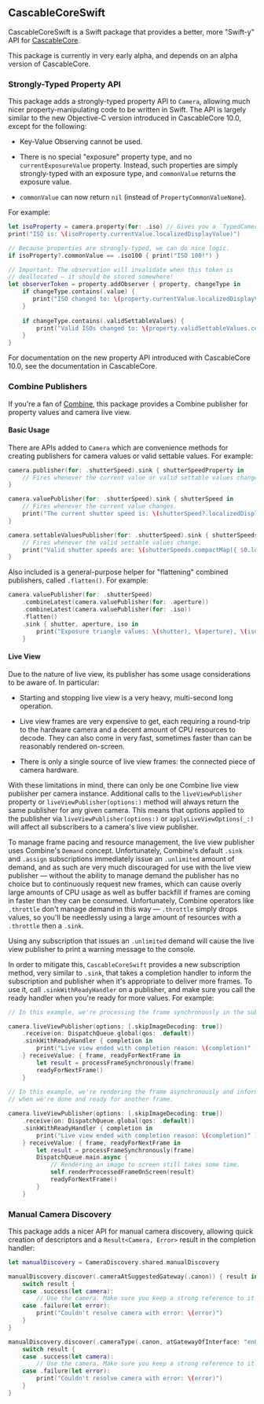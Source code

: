 ## CascableCoreSwift

CascableCoreSwift is a Swift package that provides a better, more "Swift-y" API for [CascableCore](https://github.com/cascable/cascablecore-binaries/).

This package is currently in very early alpha, and depends on an alpha version of CascableCore.

### Strongly-Typed Property API

This package adds a strongly-typed property API to `Camera`, allowing much nicer property-manipulating code to be written in Swift. The API is largely similar to the new Objective-C version introduced in CascableCore 10.0, except for the following:

- Key-Value Observing cannot be used.

- There is no special "exposure" property type, and no `currentExposureValue` property. Instead, such properties are simply strongly-typed with an exposure type, and `commonValue` returns the exposure value.

- `commonValue` can now return `nil` (instead of `PropertyCommonValueNone`).

For example:

``` swift
let isoProperty = camera.property(for: .iso) // Gives you a `TypedCameraProperty<ISOValue>`
print("ISO is: \(isoProperty.currentValue.localizedDisplayValue)")

// Because properties are strongly-typed, we can do nice logic.
if isoProperty?.commonValue == .iso100 { print("ISO 100!") }

// Important: The observation will invalidate when this token is 
// deallocated — it should be stored somewhere!
let observerToken = property.addObserver { property, changeType in
    if changeType.contains(.value) { 
       print("ISO changed to: \(property.currentValue.localizedDisplayValue)!")
    }
    
    if changeType.contains(.validSettableValues) {
        print("Valid ISOs changed to: \(property.validSettableValues.compactMap({ $0.localizedDisplayValue }))!")
    }
}
```

For documentation on the new property API introduced with CascableCore 10.0, see the documentation in CascableCore.

### Combine Publishers

If you're a fan of [Combine](https://developer.apple.com/documentation/combine), this package provides a Combine publisher for property values and camera live view. 

#### Basic Usage

There are APIs added to `Camera` which are convenience methods for creating publishers for camera values or valid settable values. For example:

``` swift
camera.publisher(for: .shutterSpeed).sink { shutterSpeedProperty in
    // Fires whenever the current value or valid settable values change.
}

camera.valuePublisher(for: .shutterSpeed).sink { shutterSpeed in
    // Fires whenever the current value changes.
    print("The current shutter speed is: \(shutterSpeed?.localizedDisplayValue ?? "nil")")
}

camera.settableValuesPublisher(for: .shutterSpeed).sink { shutterSpeeds in 
    // Fires whenever the valid settable values change.
    print("Valid shutter speeds are: \(shutterSpeeds.compactMap({ $0.localizedDisplayValue }))")
}
```

Also included is a general-purpose helper for "flattening" combined publishers, called `.flatten()`. For example: 

``` swift
camera.valuePublisher(for: .shutterSpeed)
    .combineLatest(camera.valuePublisher(for: .aperture))
    .combineLatest(camera.valuePublisher(for: .iso))
    .flatten()
    .sink { shutter, aperture, iso in
        print("Exposure triangle values: \(shutter), \(aperture), \(iso)")
    }
```

#### Live View

Due to the nature of live view, its publisher has some usage considerations to be aware of. In particular: 

- Starting and stopping live view is a very heavy, multi-second long operation.

- Live view frames are very expensive to get, each requiring a round-trip to the hardware camera and a decent amount of CPU resources to decode. They can also come in very fast, sometimes faster than can be reasonably rendered on-screen.

- There is only a single source of live view frames: the connected piece of camera hardware.

With these limitations in mind, there can only be one Combine live view publisher per camera instance. Additional calls to the `liveViewPublisher` property or `liveViewPublisher(options:)` method will always return the same publisher for any given camera. This means that options applied to the publisher via `liveViewPublisher(options:)` or `applyLiveViewOptions(_:)` will affect all subscribers to a camera's live view publisher.

To manage frame pacing and resource management, the live view publisher uses Combine's `Demand` concept. Unfortunately, Combine's default `.sink` and `.assign` subscriptions immediately issue an `.unlimited` amount of demand, and as such are very much discouraged for use with the live view publisher — without the ability to manage demand the publisher has no choice but to continuously request new frames, which can cause overly large amounts of CPU usage as well as buffer backfill if frames are coming in faster than they can be consumed. Unfortunately, Combine operators like `.throttle` don't manage demand in this way — `.throttle` simply drops values, so you'll be needlessly using a large amount of resources with a `.throttle` then a `.sink`.

Using any subscription that issues an `.unlimited` demand will cause the live view publisher to print a warning message to the console.

In order to mitigate this, `CascableCoreSwift` provides a new subscription method, very similar to `.sink`, that takes a completion handler to inform the subscription and publisher when it's appropriate to deliver more frames. To use it, call `.sinkWithReadyHandler` on a publisher, and make sure you call the ready handler when you're ready for more values. For example: 

``` swift
// In this example, we're processing the frame synchronously in the subscription closure.

camera.liveViewPublisher(options: [.skipImageDecoding: true])
    .receive(on: DispatchQueue.global(qos: .default))
    .sinkWithReadyHandler { completion in
        print("Live view ended with completion reason: \(completion)" )
    } receiveValue: { frame, readyForNextFrame in
        let result = processFrameSynchronously(frame)
        readyForNextFrame()
    }
    
// In this example, we're rendering the frame asynchronously and informing the subscription
// when we're done and ready for another frame.

camera.liveViewPublisher(options: [.skipImageDecoding: true])
    .receive(on: DispatchQueue.global(qos: .default))
    .sinkWithReadyHandler { completion in
        print("Live view ended with completion reason: \(completion)" )
    } receiveValue: { frame, readyForNextFrame in
        let result = processFrameSynchronously(frame)
        DispatchQueue.main.async {
            // Rendering an image to screen still takes some time.
            self.renderProcessedFrameOnScreen(result)
            readyForNextFrame()
        }
    }
```


### Manual Camera Discovery

This package adds a nicer API for manual camera discovery, allowing quick creation of descriptors and a `Result<Camera, Error>`
result in the completion handler:


``` swift
let manualDiscovery = CameraDiscovery.shared.manualDiscovery

manualDiscovery.discover(.cameraAtSuggestedGateway(.canon)) { result in
    switch result {
    case .success(let camera):
        // Use the camera. Make sure you keep a strong reference to it!
    case .failure(let error):
        print("Couldn't resolve camera with error: \(error)")
    }
}

manualDiscovery.discover(.cameraType(.canon, atGatewayOfInterface: "en0")) { result in
    switch result {
    case .success(let camera):
        // Use the camera. Make sure you keep a strong reference to it!
    case .failure(let error):
        print("Couldn't resolve camera with error: \(error)")
    }
}
```

